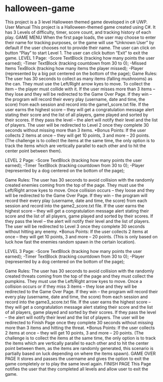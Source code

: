 # halloween-game
This project is a 3 level Halloween themed game developed in c# UWP.
User Manual
This project is a Halloween-themed game created using C#. It has 3 Levels of difficulty, timer, score count, and tracking history of each play.
GAME MENU
When the first page loads, the user may choose to enter their name for tracking purposes, or the game will use “Unknown User” by default if the user chooses not to provide their name. 
The user can click on button “Play” to start Level 1.
The user can click button “Exit” to exit the game.
LEVEL 1
Page: 
-Score TextBlock (tracking how many points the user earned);
-Timer TextBlock (tracking countdown from 30 to 0);
-Missed Items TexBlock (tracking how many items the player missed);
-Player (represented by a big pot centered on the bottom of the page);
Game Rules:
The user has 30 seconds to collect as many items (falling mushrooms) as the can. They must use the Left/Right arrow kyes to move. To collect the item – the player must collide with it. If the user misses more than 3 items – they lose and they will be redirected to the Game Over Page.
If they win – the program will record their every play (username, date and time, the score) from each session and record into the game1_score.txt file.
If the user earns the highest score – they will get a congratulation message alert stating their score and the list of all players, game played and sorted by their scores. If they pass the level – the alert will notify their level and the list of players.
The user will be redirected to Level 2 once they complete 30 seconds without missing more than 3 items.
*Bonus Points: If the user collects 2 items at once – they will get 10 points, 3 and more – 20 points. (The challenge is to collect the items at the same time, the only option is to track the items which are vertically parallel to each other and to hit the center point between them).

LEVEL 2
Page: 
-Score TextBlock (tracking how many points the user earned);
-Timer TextBlock (tracking countdown from 30 to 0);
-Player (represented by a dog centered on the bottom of the page);

Game Rules:
The user has 30 seconds to avoid collision with the randomly created enemies coming from the top of the page. They must use the Left/Right arrow kyes to move. Once collision occurs – they loose and they will be redirected to the Game Over Page.
If they win – the program will record their every play (username, date and time, the score) from each session and record into the game2_score.txt file.
If the user earns the highest score – they will get a congratulation message alert stating their score and the list of all players, game played and sorted by their scores. If they pass the level – the alert will notify their level and the list of players.
The user will be redirected to Level 3 once they complete 30 seconds without hitting any enemy.
*Bonus Points: If the user collects 2 items at once – they will get 10 points, 3 and more – 20 points. (This is only based on luck how fast the enemies random spawn in the certain location).

LEVEL 3
Page: 
-Score TextBlock (tracking how many points the user earned);
-Timer TextBlock (tracking countdown from 30 to 0);
-Player (represented by a dog centered on the bottom of the page);



Game Rules:
The user has 30 seconds to avoid collision with the randomly created threats coming from the top of the page and they must collect the pumpkins. They must use the Left/Right arrow kyes to move. Once a collision occurs or if they miss 3 items – they lose and they will be redirected to the Game Over Page. 
If they win – the program will record their every play (username, date and time, the score) from each session and record into the game3_score.txt file.
If the user earns the highest score – they will get a congratulation message alert stating their score and the list of all players, game played and sorted by their scores. If they pass the level – the alert will notify their level and the list of players.
The user will be redirected to Finish Page once they complete 30 seconds without missing more than 3 items and hitting the threat.
*Bonus Points: If the user collects 2 items at once – they will get 10 points, 3 and more – 20 points. (The challenge is to collect the items at the same time, the only option is to track the items which are vertically parallel to each other and to hit the center point between them, as the items are randomly generated, this scenario is partially based on luck depending on where the items spawn).
GAME OVER PAGE
It stores and passes the username and gives the option to exit the game completely or to play the same level again.
FINISH PAGE
This Page notifies the user that they completed all levels and allow user to exit the game.
